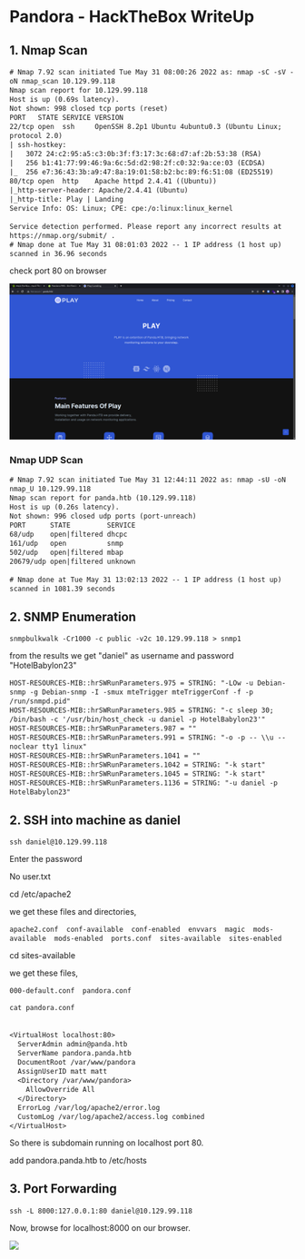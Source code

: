 # 

# Pandora - HackTheBox WriteUp



## 1. Nmap Scan

```
# Nmap 7.92 scan initiated Tue May 31 08:00:26 2022 as: nmap -sC -sV -oN nmap_scan 10.129.99.118
Nmap scan report for 10.129.99.118
Host is up (0.69s latency).
Not shown: 998 closed tcp ports (reset)
PORT   STATE SERVICE VERSION
22/tcp open  ssh     OpenSSH 8.2p1 Ubuntu 4ubuntu0.3 (Ubuntu Linux; protocol 2.0)
| ssh-hostkey: 
|   3072 24:c2:95:a5:c3:0b:3f:f3:17:3c:68:d7:af:2b:53:38 (RSA)
|   256 b1:41:77:99:46:9a:6c:5d:d2:98:2f:c0:32:9a:ce:03 (ECDSA)
|_  256 e7:36:43:3b:a9:47:8a:19:01:58:b2:bc:89:f6:51:08 (ED25519)
80/tcp open  http    Apache httpd 2.4.41 ((Ubuntu))
|_http-server-header: Apache/2.4.41 (Ubuntu)
|_http-title: Play | Landing
Service Info: OS: Linux; CPE: cpe:/o:linux:linux_kernel

Service detection performed. Please report any incorrect results at https://nmap.org/submit/ .
# Nmap done at Tue May 31 08:01:03 2022 -- 1 IP address (1 host up) scanned in 36.96 seconds
```



check port 80 on browser

![](/assets/images/2022-06-01-00-30-19-image.png)



### Nmap UDP Scan

```
# Nmap 7.92 scan initiated Tue May 31 12:44:11 2022 as: nmap -sU -oN nmap_U 10.129.99.118
Nmap scan report for panda.htb (10.129.99.118)
Host is up (0.26s latency).
Not shown: 996 closed udp ports (port-unreach)
PORT      STATE         SERVICE
68/udp    open|filtered dhcpc
161/udp   open          snmp
502/udp   open|filtered mbap
20679/udp open|filtered unknown

# Nmap done at Tue May 31 13:02:13 2022 -- 1 IP address (1 host up) scanned in 1081.39 seconds

```



## 2. SNMP Enumeration

```
snmpbulkwalk -Cr1000 -c public -v2c 10.129.99.118 > snmp1
```

from the results we get "daniel" as username and password "HotelBabylon23"

```
HOST-RESOURCES-MIB::hrSWRunParameters.975 = STRING: "-LOw -u Debian-snmp -g Debian-snmp -I -smux mteTrigger mteTriggerConf -f -p /run/snmpd.pid"
HOST-RESOURCES-MIB::hrSWRunParameters.985 = STRING: "-c sleep 30; /bin/bash -c '/usr/bin/host_check -u daniel -p HotelBabylon23'"
HOST-RESOURCES-MIB::hrSWRunParameters.987 = ""
HOST-RESOURCES-MIB::hrSWRunParameters.991 = STRING: "-o -p -- \\u --noclear tty1 linux"
HOST-RESOURCES-MIB::hrSWRunParameters.1041 = ""
HOST-RESOURCES-MIB::hrSWRunParameters.1042 = STRING: "-k start"
HOST-RESOURCES-MIB::hrSWRunParameters.1045 = STRING: "-k start"
HOST-RESOURCES-MIB::hrSWRunParameters.1136 = STRING: "-u daniel -p HotelBabylon23"
```



## 2. SSH into machine as daniel

```
ssh daniel@10.129.99.118
```

Enter the password



No user.txt

cd /etc/apache2

we get these files and directories,

```
apache2.conf  conf-available  conf-enabled  envvars  magic  mods-available  mods-enabled  ports.conf  sites-available  sites-enabled

```

cd sites-available

we get these files,

```
000-default.conf  pandora.conf
```

```
cat pandora.conf


<VirtualHost localhost:80>
  ServerAdmin admin@panda.htb
  ServerName pandora.panda.htb
  DocumentRoot /var/www/pandora
  AssignUserID matt matt
  <Directory /var/www/pandora>
    AllowOverride All
  </Directory>
  ErrorLog /var/log/apache2/error.log
  CustomLog /var/log/apache2/access.log combined
</VirtualHost>
```

So there is subdomain running on localhost port 80.

add pandora.panda.htb to /etc/hosts



## 3. Port Forwarding

```
ssh -L 8000:127.0.0.1:80 daniel@10.129.99.118
```



Now, browse for localhost:8000 on our browser.

![](/root/.config/marktext/images/2022-06-01-00-31-29-image.png)


